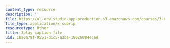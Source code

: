 ```yaml
---
content_type: resource
description: ''
file: https://ol-ocw-studio-app-production.s3.amazonaws.com/courses/3-60-symmetry-structure-and-tensor-properties-of-materials-fall-2005/1ba0a79f9551d1c5a3ba18026084ec6d_Vyf-lQjk0rY.srt
file_type: application/x-subrip
resourcetype: Other
title: 3play caption file
uid: 1ba0a79f-9551-d1c5-a3ba-18026084ec6d
---
```

